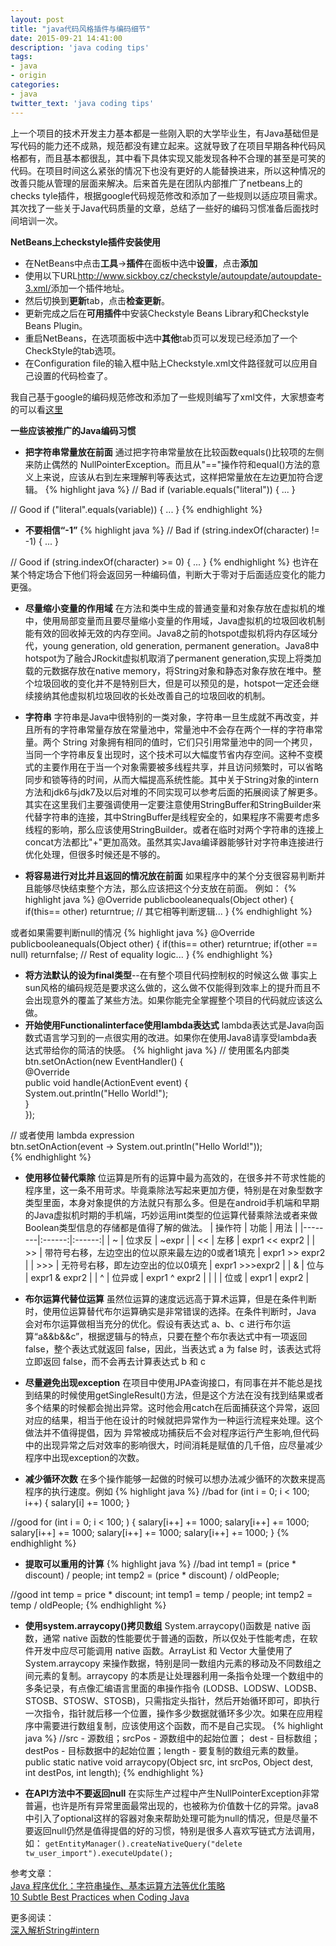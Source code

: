 ```yaml
---
layout: post
title: "java代码风格插件与编码细节"
date: 2015-09-21 14:41:00
description: 'java coding tips'
tags:
- java
- origin
categories:
- java
twitter_text: 'java coding tips'
---
```



上一个项目的技术开发主力基本都是一些刚入职的大学毕业生，有Java基础但是写代码的能力还不成熟，规范都没有建立起来。这就导致了在项目早期各种代码风格都有，而且基本都很乱，其中看下具体实现又能发现各种不合理的甚至是可笑的代码。在项目时间这么紧张的情况下也没有更好的人能替换进来，所以这种情况的改善只能从管理的层面来解决。后来首先是在团队内部推广了netbeans上的checks tyle插件，根据google代码规范修改和添加了一些规则以适应项目需求。其次找了一些关于Java代码质量的文章，总结了一些好的编码习惯准备后面找时间培训一次。


**NetBeans上checkstyle插件安装使用**

+ 在NetBeans中点击**工具**->**插件**在面板中选中**设置**，点击**添加**
+ 使用以下URL<http://www.sickboy.cz/checkstyle/autoupdate/autoupdate-3.xml/>添加一个插件地址。
+ 然后切换到**更新**tab，点击**检查更新**。
+ 更新完成之后在**可用插件**中安装Checkstyle Beans Library和Checkstyle Beans Plugin。
+ 重启NetBeans，在选项面板中选中**其他**tab页可以发现已经添加了一个CheckStyle的tab选项。
+ 在Configuration file的输入框中贴上Checkstyle.xml文件路径就可以应用自己设置的代码检查了。

我自己基于google的编码规范修改和添加了一些规则编写了xml文件，大家想查考的可以看[这里][ChecksGistLink]


**一些应该被推广的Java编码习惯**

+ **把字符串常量放在前面**
通过把字符串常量放在比较函数equals()比较项的左侧来防止偶然的 NullPointerException。而且从"=="操作符和equal()方法的意义上来说，应该从右到左来理解判等表达式，这样把常量放在左边更加符合逻辑。
{% highlight java %} 
// Bad
if (variable.equals("literal")) { ... }
  
// Good
if ("literal".equals(variable)) { ... }
{% endhighlight %}


+ **不要相信“-1”**
{% highlight java %} 
// Bad
if (string.indexOf(character) != -1) { ... }
  
// Good
if (string.indexOf(character) >= 0) { ... }
{% endhighlight %} 
也许在某个特定场合下他们将会返回另一种编码值，判断大于零对于后面适应变化的能力更强。

+ **尽量缩小变量的作用域**
在方法和类中生成的普通变量和对象存放在虚拟机的堆中，使用局部变量而且要尽量缩小变量的作用域，Java虚拟机的垃圾回收机制能有效的回收掉无效的内存空间。Java8之前的hotspot虚拟机将内存区域分代，young generation, old generation, permanent generation。Java8中hotspot为了融合JRockit虚拟机取消了permanent generation,实现上将类加载的元数据存放在native memory，将String对象和静态对象存放在堆中。整个垃圾回收的变化并不是特别巨大，但是可以预见的是，hotspot一定还会继续接纳其他虚拟机垃圾回收的长处改善自己的垃圾回收的机制。

+ **字符串**
字符串是Java中很特别的一类对象，字符串一旦生成就不再改变，并且所有的字符串常量存放在常量池中，常量池中不会存在两个一样的字符串常量。两个 String 对象拥有相同的值时，它们只引用常量池中的同一个拷贝，当同一个字符串反复出现时，这个技术可以大幅度节省内存空间。这种不变模式的主要作用在于当一个对象需要被多线程共享，并且访问频繁时，可以省略同步和锁等待的时间，从而大幅提高系统性能。其中关于String对象的intern方法和jdk6与jdk7及以后对堆的不同实现可以参考后面的拓展阅读了解更多。
其实在这里我们主要强调使用一定要注意使用StringBuffer和StringBuilder来代替字符串的连接，其中StringBuffer是线程安全的，如果程序不需要考虑多线程的影响，那么应该使用StringBuilder。或者在临时对两个字符串的连接上concat方法都比"+"更加高效。虽然其实Java编译器能够针对字符串连接进行优化处理，但很多时候还是不够的。

+ **将容易进行对比并且返回的情况放在前面**
如果程序中的某个分支很容易判断并且能够尽快结束整个方法，那么应该把这个分支放在前面。
例如：
{% highlight java %}
@Override
publicbooleanequals(Object other) {
  if(this== other) returntrue;
  // 其它相等判断逻辑...
}
{% endhighlight %}

或者如果需要判断null的情况
{% highlight java %}
@Override
publicbooleanequals(Object other) {
  if(this== other) returntrue;
  if(other == null) returnfalse;
  // Rest of equality logic...
}
{% endhighlight %}

+ **将方法默认的设为final类型**--在有整个项目代码控制权的时候这么做
事实上sun风格的编码规范是要求这么做的，这么做不仅能得到效率上的提升而且不会出现意外的覆盖了某些方法。如果你能完全掌握整个项目的代码就应该这么做。
+ **开始使用FunctionaIinterface使用lambda表达式**
lambda表达式是Java向函数式语言学习到的一点很实用的改进。如果你在使用Java8请享受lambda表达式带给你的简洁的快感。
{% highlight java %}
// 使用匿名内部类  
btn.setOnAction(new EventHandler<ActionEvent>() {  
          @Override  
          public void handle(ActionEvent event) {  
              System.out.println("Hello World!");   
          }  
    });  
   
// 或者使用 lambda expression  
btn.setOnAction(event -> System.out.println("Hello World!"));  
{% endhighlight %}


+ **使用移位替代乘除**
位运算是所有的运算中最为高效的，在很多并不苛求性能的程序里，这一条不用苛求。毕竟乘除法写起来更加方便，特别是在对象型数字类型里面，本身对象提供的方法就只有那么多。但是在android手机端和早期的Java虚拟机时期的手机端，巧妙运用int类型的位运算代替乘除法或者来做Boolean类型信息的存储都是值得了解的做法。
| 操作符 |  功能  |  用法  |
|--------|:------:|:------:|
| ~      | 位求反 | ~expr  |
| <<     | 左移   | expr1 << expr2 |
| >>     | 带符号右移，左边空出的位以原来最左边的0或者1填充 | expr1 >> expr2 |
| >>>    | 无符号右移，即左边空出的位以0填充 | expr1 >>>expr2 |
| &      | 位与   | expr1 & expr2 |
| ^      | 位异或 | expr1 ^ expr2 |
| \|     | 位或   | expr1 \| expr2 |

+ **布尔运算代替位运算**
虽然位运算的速度远远高于算术运算，但是在条件判断时，使用位运算替代布尔运算确实是非常错误的选择。在条件判断时，Java 会对布尔运算做相当充分的优化。假设有表达式 a、b、c 进行布尔运算“a&&b&&c”，根据逻辑与的特点，只要在整个布尔表达式中有一项返回 false，整个表达式就返回 false，因此，当表达式 a 为 false 时，该表达式将立即返回 false，而不会再去计算表达式 b 和 c

+ **尽量避免出现exception**
在项目中使用JPA查询接口，有同事在并不能总是找到结果的时候使用getSingleResult()方法，但是这个方法在没有找到结果或者多个结果的时候都会抛出异常。这时他会用catch在后面捕获这个异常，返回对应的结果，相当于他在设计的时候就把异常作为一种运行流程来处理。这个做法并不值得提倡，因为
异常被成功捕获后不会对程序运行产生影响,但代码中的出现异常之后对效率的影响很大，时间消耗是赋值的几千倍，应尽量减少程序中出现exception的次数。

+ **减少循环次数**
在多个操作能够一起做的时候可以想办法减少循环的次数来提高程序的执行速度。例如
{% highlight java %}
//bad
for (int i = 0; i < 100; i++) {
  salary[i] += 1000;
}

//good
for (int i = 0; i < 100; ) {
  salary[i++] += 1000;
  salary[i++] += 1000;
  salary[i++] += 1000;
  salary[i++] += 1000;
  salary[i++] += 1000;
}
{% endhighlight %}

+ **提取可以重用的计算**
{% highlight java %}
//bad
int temp1 = (price * discount) / people;
int temp2 = (price * discount) / oldPeople;

//good
int temp = price * discount;
int temp1 = temp / people;
int temp2 = temp / oldPeople;
{% endhighlight %}


+ **使用system.arraycopy()拷贝数组**
System.arraycopy()函数是 native 函数，通常 native 函数的性能要优于普通的函数，所以仅处于性能考虑，在软件开发中应尽可能调用 native 函数。ArrayList 和 Vector 大量使用了 System.arraycopy 来操作数据，特别是同一数组内元素的移动及不同数组之间元素的复制。arraycopy 的本质是让处理器利用一条指令处理一个数组中的多条记录，有点像汇编语言里面的串操作指令 (LODSB、LODSW、LODSB、STOSB、STOSW、STOSB)，只需指定头指针，然后开始循环即可，即执行一次指令，指针就后移一个位置，操作多少数据就循环多少次。如果在应用程序中需要进行数组复制，应该使用这个函数，而不是自己实现。
{% highlight java %}
//src - 源数组；srcPos - 源数组中的起始位置； dest - 目标数组；destPos - 目标数据中的起始位置；length - 要复制的数组元素的数量。
public static native void arraycopy(Object src, int srcPos, Object dest, int destPos, int length);
{% endhighlight %}


+ **在API方法中不要返回null**
在实际生产过程中产生NullPointerException非常普遍，也许是所有异常里面最常出现的，也被称为价值数十亿的异常。java8中引入了optional这样的容器对象来帮助处理可能为null的情况，但是尽量不要返回null仍然是值得提倡的好的习惯，特别是很多人喜欢写链式方法调用，如：
<code>getEntityManager().createNativeQuery("delete tw_user_import").executeUpdate();</code>




参考文章：   
[Java 程序优化：字符串操作、基本运算方法等优化策略](http://www.ibm.com/developerworks/cn/java/j-lo-basic-types/index.html)   
[10 Subtle Best Practices when Coding Java](:http://blog.jooq.org/2013/08/20/10-subtle-best-practices-when-coding-java/)   

更多阅读：   
[深入解析String#intern](http://tech.meituan.com/in_depth_understanding_string_intern.html)   

[ChecksGistLink]:https://gist.github.com/CharlesFan913/2b8d92223b1d06ff69e4

